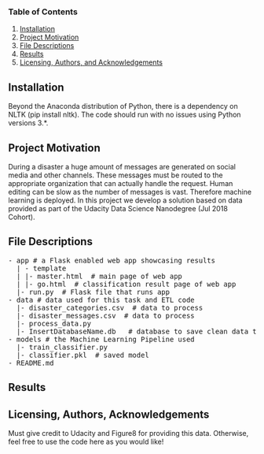 ### Table of Contents

 

1. [Installation](https://github.com/aagiss/stackoverflow#installation)
2. [Project Motivation](https://github.com/aagiss/stackoverflow#motivation)
3. [File Descriptions](https://github.com/aagiss/stackoverflow#files)
4. [Results](https://github.com/aagiss/stackoverflow#results)
5. [Licensing, Authors, and Acknowledgements](https://github.com/aagiss/stackoverflow#licensing)

 

## Installation 

 

Beyond the Anaconda distribution of Python, there is a dependency on NLTK (pip install nltk).  The code should run with no issues using Python versions 3.*.

 

## Project Motivation

 

During a disaster  a huge amount of messages are generated on social media and other channels. These messages must be routed to the appropriate organization that can actually handle the request. Human editing can be slow as the number of messages is vast. Therefore machine learning is deployed. In this project we develop a solution based on data provided as part of the Udacity Data Science Nanodegree (Jul 2018 Cohort).  



## File Descriptions 

 
<pre>
- app # a Flask enabled web app showcasing results
  | - template
  | |- master.html  # main page of web app
  | |- go.html  # classification result page of web app
  |- run.py  # Flask file that runs app
- data # data used for this task and ETL code
  |- disaster_categories.csv  # data to process 
  |- disaster_messages.csv  # data to process
  |- process_data.py
  |- InsertDatabaseName.db   # database to save clean data to
- models # the Machine Learning Pipeline used
  |- train_classifier.py
  |- classifier.pkl  # saved model 
- README.md
</pre>

## Results

 



 

## Licensing, Authors, Acknowledgements

 

Must give credit to Udacity and Figure8 for providing this data.  Otherwise, feel free to use the code here as you would like!
